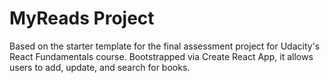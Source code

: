 # MyReads Project

Based on the starter template for the final assessment project for Udacity's React Fundamentals course. Bootstrapped via Create React App, it allows users to add, update, and search for books.